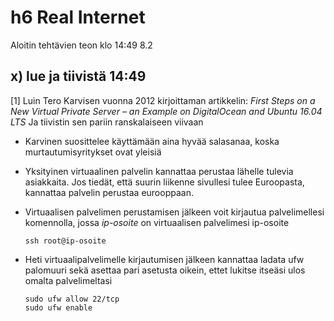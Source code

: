 # h6 Real Internet

Aloitin tehtävien teon klo 14:49 8.2

## x) lue ja tiivistä 14:49

[1] Luin Tero Karvisen vuonna 2012 kirjoittaman artikkelin: *First Steps on a New Virtual Private Server – an Example on DigitalOcean and Ubuntu 16.04 LTS* Ja tiivistin sen pariin ranskalaiseen viivaan

- Karvinen suosittelee käyttämään aina hyvää salasanaa, koska murtautumisyritykset ovat yleisiä
- Yksityinen virtuaalinen palvelin kannattaa perustaa lähelle tulevia asiakkaita. Jos tiedät, että suurin liikenne sivullesi tulee Euroopasta, kannattaa palvelin perustaa eurooppaan.
- Virtuaalisen palvelimen perustamisen jälkeen voit kirjautua palvelimellesi komennolla, jossa *ip-osoite* on virtuaalisen palvelimesi ip-osoite

      ssh root@ip-osoite

- Heti virtuaalipalvelimelle kirjautumisen jälkeen kannattaa ladata ufw palomuuri sekä asettaa pari asetusta oikein, ettet lukitse itseäsi ulos omalta palvelimeltasi

      sudo ufw allow 22/tcp
      sudo ufw enable
